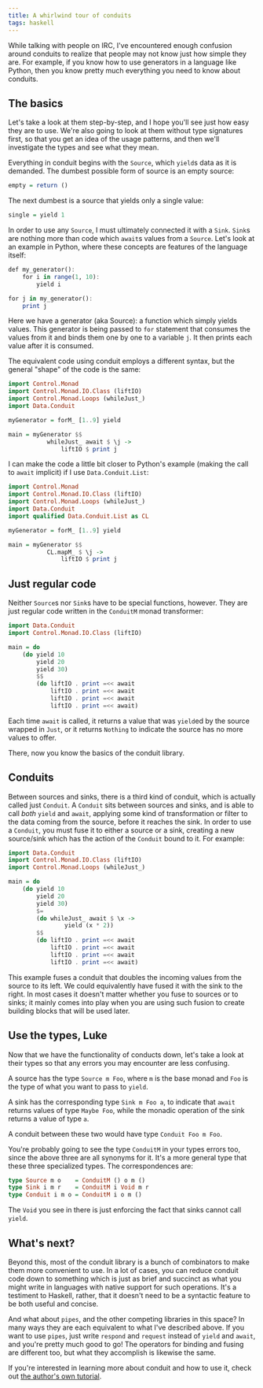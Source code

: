 ```yaml
---
title: A whirlwind tour of conduits
tags: haskell
---
```


While talking with people on IRC, I've encountered enough confusion around
conduits to realize that people may not know just how simple they are.  For
example, if you know how to use generators in a language like Python, then you
know pretty much everything you need to know about conduits.

## The basics

Let's take a look at them step-by-step, and I hope you'll see just how easy
they are to use.  We're also going to look at them without type signatures
first, so that you get an idea of the usage patterns, and then we'll
investigate the types and see what they mean.

Everything in conduit begins with the `Source`, which `yield`s data as it is
demanded.  The dumbest possible form of source is an empty source:

``` haskell
empty = return ()
```

The next dumbest is a source that yields only a single value:

``` haskell
single = yield 1
```

In order to use any `Source`, I must ultimately connected it with a `Sink`.
`Sink`s are nothing more than code which `await`s values from a `Source`.
Let's look at an example in Python, where these concepts are features of the
language itself:

``` haskell
def my_generator():
    for i in range(1, 10):
        yield i

for j in my_generator():
    print j
```

Here we have a generator (aka Source): a function which simply yields values.
This generator is being passed to `for` statement that consumes the values
from it and binds them one by one to a variable `j`.  It then prints each
value after it is consumed.

The equivalent code using conduit employs a different syntax, but the general
"shape" of the code is the same:

``` haskell
import Control.Monad
import Control.Monad.IO.Class (liftIO)
import Control.Monad.Loops (whileJust_)
import Data.Conduit

myGenerator = forM_ [1..9] yield

main = myGenerator $$
           whileJust_ await $ \j -> 
               liftIO $ print j
```

I can make the code a little bit closer to Python's example (making the call
to `await` implicit) if I use `Data.Conduit.List`:

``` haskell
import Control.Monad
import Control.Monad.IO.Class (liftIO)
import Control.Monad.Loops (whileJust_)
import Data.Conduit
import qualified Data.Conduit.List as CL

myGenerator = forM_ [1..9] yield

main = myGenerator $$ 
           CL.mapM_ $ \j -> 
               liftIO $ print j
```

## Just regular code

Neither `Source`s nor `Sink`s have to be special functions, however.  They are
just regular code written in the `ConduitM` monad transformer:

``` haskell
import Data.Conduit
import Control.Monad.IO.Class (liftIO)

main = do
    (do yield 10
        yield 20
        yield 30)
        $$
        (do liftIO . print =<< await
            liftIO . print =<< await
            liftIO . print =<< await
            liftIO . print =<< await)
```

Each time `await` is called, it returns a value that was `yield`ed by the
source wrapped in `Just`, or it returns `Nothing` to indicate the source has
no more values to offer.

There, now you know the basics of the conduit library.

## Conduits

Between sources and sinks, there is a third kind of conduit, which is actually
called just `Conduit`.  A `Conduit` sits between sources and sinks, and is
able to call *both* `yield` and `await`, applying some kind of transformation
or filter to the data coming from the source, before it reaches the sink.  In
order to use a `Conduit`, you must fuse it to either a source or a sink,
creating a new source/sink which has the action of the `Conduit` bound to it.
For example:

``` haskell
import Data.Conduit
import Control.Monad.IO.Class (liftIO)
import Control.Monad.Loops (whileJust_)

main = do
    (do yield 10
        yield 20
        yield 30)
        $=
        (do whileJust_ await $ \x ->
                yield (x * 2))
        $$
        (do liftIO . print =<< await
            liftIO . print =<< await
            liftIO . print =<< await
            liftIO . print =<< await)
```

This example fuses a conduit that doubles the incoming values from the source
to its left.  We could equivalently have fused it with the sink to the right.
In most cases it doesn't matter whether you fuse to sources or to sinks; it
mainly comes into play when you are using such fusion to create building
blocks that will be used later.

## Use the types, Luke

Now that we have the functionality of conducts down, let's take a look at
their types so that any errors you may encounter are less confusing.

A source has the type `Source m Foo`, where `m` is the base monad and `Foo` is
the type of what you want to pass to `yield`.

A sink has the corresponding type `Sink m Foo a`, to indicate that `await`
returns values of type `Maybe Foo`, while the monadic operation of the sink
returns a value of type `a`.

A conduit between these two would have type `Conduit Foo m Foo`.

You're probably going to see the type `ConduitM` in your types errors too,
since the above three are all synonyms for it.  It's a more general type that
these three specialized types.  The correspondences are:

``` haskell
type Source m o    = ConduitM () o m ()
type Sink i m r    = ConduitM i Void m r
type Conduit i m o = ConduitM i o m ()
```

The `Void` you see in there is just enforcing the fact that sinks cannot call
`yield`.

## What's next?

Beyond this, most of the conduit library is a bunch of combinators to make
them more convenient to use.  In a lot of cases, you can reduce conduit code
down to something which is just as brief and succinct as what you might write
in languages with native support for such operations.  It's a testiment to
Haskell, rather, that it doesn't need to be a syntactic feature to be both
useful and concise.

And what about `pipes`, and the other competing libraries in this space?  In
many ways they are each equivalent to what I've described above.  If you want
to use `pipes`, just write `respond` and `request` instead of `yield` and
`await`, and you're pretty much good to go!  The operators for binding and
fusing are different too, but what they accomplish is likewise the same.

If you're interested in learning more about conduit and how to use it, check out
[the author's own tutorial](https://www.fpcomplete.com/school/advanced-haskell-1/conduit-overview).
